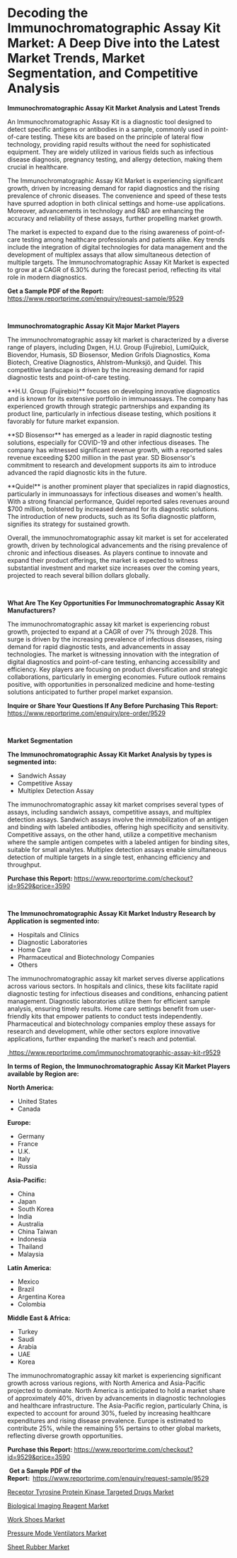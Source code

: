 <p><h1>Decoding the Immunochromatographic Assay Kit Market: A Deep Dive into the Latest Market Trends, Market Segmentation, and Competitive Analysis</h1></p><p><strong>Immunochromatographic Assay Kit Market Analysis and Latest Trends</strong></p>
<p><p>An Immunochromatographic Assay Kit is a diagnostic tool designed to detect specific antigens or antibodies in a sample, commonly used in point-of-care testing. These kits are based on the principle of lateral flow technology, providing rapid results without the need for sophisticated equipment. They are widely utilized in various fields such as infectious disease diagnosis, pregnancy testing, and allergy detection, making them crucial in healthcare.</p><p>The Immunochromatographic Assay Kit Market is experiencing significant growth, driven by increasing demand for rapid diagnostics and the rising prevalence of chronic diseases. The convenience and speed of these tests have spurred adoption in both clinical settings and home-use applications. Moreover, advancements in technology and R&D are enhancing the accuracy and reliability of these assays, further propelling market growth. </p><p>The market is expected to expand due to the rising awareness of point-of-care testing among healthcare professionals and patients alike. Key trends include the integration of digital technologies for data management and the development of multiplex assays that allow simultaneous detection of multiple targets. The Immunochromatographic Assay Kit Market is expected to grow at a CAGR of 6.30% during the forecast period, reflecting its vital role in modern diagnostics.</p></p>
<p><strong>Get a Sample PDF of the Report:&nbsp;</strong> <a href="https://www.reportprime.com/enquiry/request-sample/9529?utm_campaign=1094&utm_medium=2&utm_source=Github&utm_content=ia&utm_term=28112024&utm_id=immunochromatographic-assay-kit">https://www.reportprime.com/enquiry/request-sample/9529</a></p>
<p>&nbsp;</p>
<p><strong>Immunochromatographic Assay Kit Major Market Players</strong></p>
<p><p>The immunochromatographic assay kit market is characterized by a diverse range of players, including Dxgen, H.U. Group (Fujirebio), LumiQuick, Biovendor, Humasis, SD Biosensor, Medion Grifols Diagnostics, Koma Biotech, Creative Diagnostics, Ahlstrom-Munksjö, and Quidel. This competitive landscape is driven by the increasing demand for rapid diagnostic tests and point-of-care testing.</p><p>**H.U. Group (Fujirebio)** focuses on developing innovative diagnostics and is known for its extensive portfolio in immunoassays. The company has experienced growth through strategic partnerships and expanding its product line, particularly in infectious disease testing, which positions it favorably for future market expansion.</p><p>**SD Biosensor** has emerged as a leader in rapid diagnostic testing solutions, especially for COVID-19 and other infectious diseases. The company has witnessed significant revenue growth, with a reported sales revenue exceeding $200 million in the past year. SD Biosensor's commitment to research and development supports its aim to introduce advanced the rapid diagnostic kits in the future.</p><p>**Quidel** is another prominent player that specializes in rapid diagnostics, particularly in immunoassays for infectious diseases and women's health. With a strong financial performance, Quidel reported sales revenues around $700 million, bolstered by increased demand for its diagnostic solutions. The introduction of new products, such as its Sofia diagnostic platform, signifies its strategy for sustained growth.</p><p>Overall, the immunochromatographic assay kit market is set for accelerated growth, driven by technological advancements and the rising prevalence of chronic and infectious diseases. As players continue to innovate and expand their product offerings, the market is expected to witness substantial investment and market size increases over the coming years, projected to reach several billion dollars globally.</p></p>
<p>&nbsp;</p>
<p><strong>What Are The Key Opportunities For Immunochromatographic Assay Kit Manufacturers?</strong></p>
<p><p>The immunochromatographic assay kit market is experiencing robust growth, projected to expand at a CAGR of over 7% through 2028. This surge is driven by the increasing prevalence of infectious diseases, rising demand for rapid diagnostic tests, and advancements in assay technologies. The market is witnessing innovation with the integration of digital diagnostics and point-of-care testing, enhancing accessibility and efficiency. Key players are focusing on product diversification and strategic collaborations, particularly in emerging economies. Future outlook remains positive, with opportunities in personalized medicine and home-testing solutions anticipated to further propel market expansion.</p></p>
<p><strong>Inquire or Share Your Questions If Any Before Purchasing This Report:</strong> <a href="https://www.reportprime.com/enquiry/pre-order/9529?utm_campaign=1094&utm_medium=2&utm_source=Github&utm_content=ia&utm_term=28112024&utm_id=immunochromatographic-assay-kit">https://www.reportprime.com/enquiry/pre-order/9529</a></p>
<p>&nbsp;</p>
<p><strong>Market Segmentation</strong></p>
<p><strong>The Immunochromatographic Assay Kit Market Analysis by types is segmented into:</strong></p>
<p><ul><li>Sandwich Assay</li><li>Competitive Assay</li><li>Multiplex Detection Assay</li></ul></p>
<p><p>The immunochromatographic assay kit market comprises several types of assays, including sandwich assays, competitive assays, and multiplex detection assays. Sandwich assays involve the immobilization of an antigen and binding with labeled antibodies, offering high specificity and sensitivity. Competitive assays, on the other hand, utilize a competitive mechanism where the sample antigen competes with a labeled antigen for binding sites, suitable for small analytes. Multiplex detection assays enable simultaneous detection of multiple targets in a single test, enhancing efficiency and throughput.</p></p>
<p><strong>Purchase this Report:&nbsp;</strong><a href="https://www.reportprime.com/checkout?id=9529&price=3590&utm_campaign=1094&utm_medium=2&utm_source=Github&utm_content=ia&utm_term=28112024&utm_id=immunochromatographic-assay-kit">https://www.reportprime.com/checkout?id=9529&price=3590</a></p>
<p>&nbsp;</p>
<p><strong>The Immunochromatographic Assay Kit Market Industry Research by Application is segmented into:</strong></p>
<p><ul><li>Hospitals and Clinics</li><li>Diagnostic Laboratories</li><li>Home Care</li><li>Pharmaceutical and Biotechnology Companies</li><li>Others</li></ul></p>
<p><p>The immunochromatographic assay kit market serves diverse applications across various sectors. In hospitals and clinics, these kits facilitate rapid diagnostic testing for infectious diseases and conditions, enhancing patient management. Diagnostic laboratories utilize them for efficient sample analysis, ensuring timely results. Home care settings benefit from user-friendly kits that empower patients to conduct tests independently. Pharmaceutical and biotechnology companies employ these assays for research and development, while other sectors explore innovative applications, further expanding the market's reach and potential.</p></p>
<p><a href="https://www.reportprime.com/immunochromatographic-assay-kit-r9529?utm_campaign=1094&utm_medium=2&utm_source=Github&utm_content=ia&utm_term=28112024&utm_id=immunochromatographic-assay-kit">&nbsp;https://www.reportprime.com/immunochromatographic-assay-kit-r9529</a></p>
<p><strong>In terms of Region, the Immunochromatographic Assay Kit Market Players available by Region are:</strong></p>
<p>
    <p> <strong> North America: </strong>
        <ul>
            <li>United States</li>
            <li>Canada</li>
        </ul>
        </p> 
    <p> <strong> Europe: </strong>
        <ul>
            <li>Germany</li>
            <li>France</li>
            <li>U.K.</li>
            <li>Italy</li>
            <li>Russia</li>
        </ul>
        </p> 
    <p> <strong> Asia-Pacific: </strong>
        <ul>
            <li>China</li>
            <li>Japan</li>
            <li>South Korea</li>
            <li>India</li>
            <li>Australia</li>
            <li>China Taiwan</li>
            <li>Indonesia</li>
            <li>Thailand</li>
            <li>Malaysia</li>
        </ul>
        </p> 
    <p> <strong> Latin America: </strong>
        <ul>
            <li>Mexico</li>
            <li>Brazil</li>
            <li>Argentina Korea</li>
            <li>Colombia</li>
        </ul>
        </p> 
    <p> <strong> Middle East & Africa: </strong>
        <ul>
            <li>Turkey</li>
            <li>Saudi</li>
            <li>Arabia</li>
            <li>UAE</li>
            <li>Korea</li>
        </ul>
    </p>
    </p>
<p><p>The immunochromatographic assay kit market is experiencing significant growth across various regions, with North America and Asia-Pacific projected to dominate. North America is anticipated to hold a market share of approximately 40%, driven by advancements in diagnostic technologies and healthcare infrastructure. The Asia-Pacific region, particularly China, is expected to account for around 30%, fueled by increasing healthcare expenditures and rising disease prevalence. Europe is estimated to contribute 25%, while the remaining 5% pertains to other global markets, reflecting diverse growth opportunities.</p></p>
<p><strong>Purchase this Report: </strong><a href="https://www.reportprime.com/checkout?id=9529&price=3590&utm_campaign=1094&utm_medium=2&utm_source=Github&utm_content=ia&utm_term=28112024&utm_id=immunochromatographic-assay-kit">https://www.reportprime.com/checkout?id=9529&price=3590</a></p>
<p>&nbsp;<strong>Get a Sample PDF of the Report:&nbsp;&nbsp;</strong><a href="https://www.reportprime.com/enquiry/request-sample/9529?utm_campaign=1094&utm_medium=2&utm_source=Github&utm_content=ia&utm_term=28112024&utm_id=immunochromatographic-assay-kit">https://www.reportprime.com/enquiry/request-sample/9529</a></p>
<p><strong></strong></p>
<p><p><a href="https://issuu.com/reportprime-2/docs/receptor-tyrosine-protein-kinase-ta_21244e63c98d3e?utm_campaign=1094&utm_medium=2&utm_source=Github&utm_content=ia&utm_term=28112024&utm_id=immunochromatographic-assay-kit">Receptor Tyrosine Protein Kinase Targeted Drugs Market</a></p><p><a href="https://issuu.com/reportprime-2/docs/biological-imaging-reagent-market-s_e445df847c5af7?utm_campaign=1094&utm_medium=2&utm_source=Github&utm_content=ia&utm_term=28112024&utm_id=immunochromatographic-assay-kit">Biological Imaging Reagent Market</a></p><p><a href="https://www.linkedin.com/pulse/work-shoes-market-analysis-product-segmentation-regional-bwyzf?utm_campaign=1094&utm_medium=2&utm_source=Github&utm_content=ia&utm_term=28112024&utm_id=immunochromatographic-assay-kit">Work Shoes Market</a></p><p><a href="https://github.com/indrystar/Market-Research-Report-List-5/blob/main/pressure-mode-ventilators-market.md?utm_campaign=1094&utm_medium=2&utm_source=Github&utm_content=ia&utm_term=28112024&utm_id=immunochromatographic-assay-kit">Pressure Mode Ventilators Market</a></p><p><a href="https://www.linkedin.com/pulse/sheet-rubber-market-share-analysis-growth-trends-forecasts-gb9se?utm_campaign=1094&utm_medium=2&utm_source=Github&utm_content=ia&utm_term=28112024&utm_id=immunochromatographic-assay-kit">Sheet Rubber Market</a></p></p>